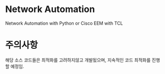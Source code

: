 # Network Automation 
Network Automation with Python
or 
Cisco EEM with TCL

# 주의사항
해당 소스 코드들은 최적화를 고려하지않고 개발됬으며,
지속적인 코드 최적화를 진행 할 예정임.
